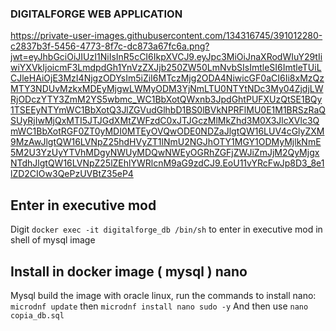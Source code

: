### DIGITALFORGE WEB APPLICATION

https://private-user-images.githubusercontent.com/134316745/391012280-c2837b3f-5456-4773-8f7c-dc873a67fc6a.png?jwt=eyJhbGciOiJIUzI1NiIsInR5cCI6IkpXVCJ9.eyJpc3MiOiJnaXRodWIuY29tIiwiYXVkIjoicmF3LmdpdGh1YnVzZXJjb250ZW50LmNvbSIsImtleSI6ImtleTUiLCJleHAiOjE3MzI4NjgzODYsIm5iZiI6MTczMjg2ODA4NiwicGF0aCI6Ii8xMzQzMTY3NDUvMzkxMDEyMjgwLWMyODM3YjNmLTU0NTYtNDc3My04ZjdjLWRjODczYTY3ZmM2YS5wbmc_WC1BbXotQWxnb3JpdGhtPUFXUzQtSE1BQy1TSEEyNTYmWC1BbXotQ3JlZGVudGlhbD1BS0lBVkNPRFlMU0E1M1BRSzRaQSUyRjIwMjQxMTI5JTJGdXMtZWFzdC0xJTJGczMlMkZhd3M0X3JlcXVlc3QmWC1BbXotRGF0ZT0yMDI0MTEyOVQwODE0NDZaJlgtQW16LUV4cGlyZXM9MzAwJlgtQW16LVNpZ25hdHVyZT1lNmU2NGJhOTY1MGY1ODMyMjlkNmE5M2U3YzUyYTVhMDgyNWUyMDQwNWEyOGRhZGFjZWJiZmJjM2QyMjgxNTdhJlgtQW16LVNpZ25lZEhlYWRlcnM9aG9zdCJ9.EoU11vYRcFwJp8D3_8e1lZD2CIOw3QePzUVBtZ35eP4

## Enter in executive mod
Digit `docker exec -it digitalforge_db /bin/sh` to enter in executive mod in shell of mysql image
## Install in docker image ( mysql ) nano
Mysql build the image with oracle linux, run the commands to install nano: `microdnf update` then `microdnf install nano sudo -y`
And then use `nano copia_db.sql`
